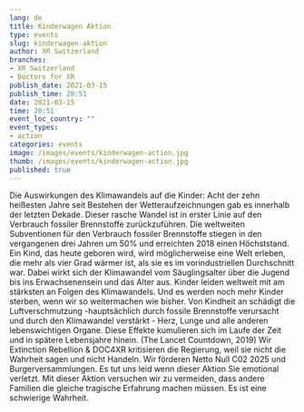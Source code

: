 ```yaml
---
lang: de
title: Kinderwagen Aktion
type: events
slug: kinderwagen-aktion
author: XR Switzerland
branches:
- XR Switzerland
- Doctors for XR
publish_date: 2021-03-15
publish_time: 20:51
date: 2021-03-15
time: 20:51
event_loc_country: ""
event_types:
- action
categories: events
image: /images/events/kinderwagen-action.jpg
thumb: /images/events/kinderwagen-action.jpg
published: true
---
```

Die Auswirkungen des Klimawandels auf die Kinder: Acht der zehn heißesten Jahre seit Bestehen der Wetteraufzeichnungen gab es innerhalb der letzten Dekade. Dieser rasche Wandel ist in erster Linie auf den Verbrauch fossiler Brennstoffe zurückzuführen. Die weltweiten Subventionen für den Verbrauch fossiler Brennstoffe stiegen in den vergangenen drei Jahren um 50% und erreichten 2018 einen Höchststand. Ein Kind, das heute geboren wird, wird möglicherweise eine Welt erleben, die mehr als vier Grad wärmer ist, als sie es im vorindustriellen Durchschnitt war. Dabei wirkt sich der Klimawandel vom Säuglingsalter über die Jugend bis ins Erwachsenensein und das Alter aus. Kinder leiden weltweit mit am stärksten an Folgen des Klimawandels. Und es werden noch mehr Kinder sterben, wenn wir so weitermachen wie bisher. Von Kindheit an schädigt die Luftverschmutzung -hauptsächlich durch fossile Brennstoffe verursacht und durch den Klimawandel verstärkt - Herz, Lunge und alle anderen lebenswichtigen Organe. Diese Effekte kumulieren sich im Laufe der Zeit und in spätere Lebensjahre hinein. (The Lancet Countdown, 2019) Wir Extinction Rebellion & DOC4XR kritisieren die Regierung, weil sie nicht die Wahrheit sagen und nicht Handeln. Wir förderen Netto Null C02 2025 und Burgerversammlungen. Es tut uns leid wenn dieser Aktion Sie emotional verletzt. Mit dieser Aktion versuchen wir zu vermeiden, dass andere Familien die gleiche tragische Erfahrung machen müssen. Es ist eine schwierige Wahrheit.
